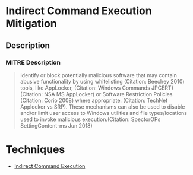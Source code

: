
# Indirect Command Execution Mitigation

## Description

### MITRE Description

> Identify or block potentially malicious software that may contain abusive functionality by using whitelisting (Citation: Beechey 2010) tools, like AppLocker, (Citation: Windows Commands JPCERT) (Citation: NSA MS AppLocker) or Software Restriction Policies (Citation: Corio 2008) where appropriate. (Citation: TechNet Applocker vs SRP). These mechanisms can also be used to disable and/or limit user access to Windows utilities and file types/locations used to invoke malicious execution.(Citation: SpectorOPs SettingContent-ms Jun 2018)


# Techniques


* [Indirect Command Execution](../techniques/Indirect-Command-Execution.md)

